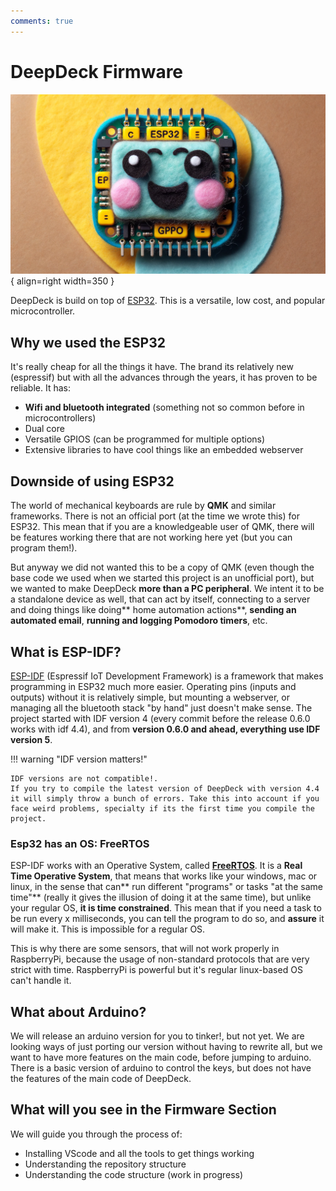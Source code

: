 ```yaml
---
comments: true
---
```


# DeepDeck Firmware

![Fluffy ESP32 by Dall-e](img/fluffy_esp32.png){ align=right width=350 }

DeepDeck is build on top of [ESP32](https://www.espressif.com/en/products/socs/esp32). This is a versatile, low cost, and popular microcontroller.

## Why we used the ESP32

It's really cheap for all the things it have. The brand its relatively new (espressif) but with all the advances through the years, it has proven to be reliable.
It has:

- **Wifi and bluetooth integrated** (something not so common before in microcontrollers)
- Dual core
- Versatile GPIOS (can be programmed for multiple options)
- Extensive libraries to have cool things like an embedded webserver

## Downside of using ESP32

The world of mechanical keyboards are rule by **QMK** and similar frameworks. There is not an official port (at the time we wrote this) for ESP32. This mean that if you are a knowledgeable user of QMK, there will be features working there that are not working here yet (but you can program them!).

But anyway we did not wanted this to be a copy of QMK (even though the base code we used when we started this project is an unofficial port), but we wanted to make DeepDeck **more than a PC peripheral**. We intent it to be a standalone device as well, that can act by itself, connecting to a server and doing things like doing** home automation actions**, **sending an automated email**, **running and logging Pomodoro timers**, etc.

## What is ESP-IDF?

[ESP-IDF](https://docs.espressif.com/projects/esp-idf/en/stable/esp32/get-started/index.html) (Espressif IoT Development Framework) is a framework that makes programming in ESP32 much more easier. Operating pins (inputs and outputs) without it is relatively simple, but mounting a webserver, or managing all the bluetooth stack "by hand" just doesn't make sense. The project started with IDF version 4 (every commit before the release 0.6.0 works with idf 4.4), and from **version 0.6.0 and ahead, everything use IDF version 5**.

!!! warning "IDF version matters!"

    IDF versions are not compatible!.
    If you try to compile the latest version of DeepDeck with version 4.4 it will simply throw a bunch of errors. Take this into account if you face weird problems, specialty if its the first time you compile the project.

### Esp32 has an OS: FreeRTOS

ESP-IDF works with an Operative System, called **[FreeRTOS](https://www.freertos.org/index.html)**. It is a **Real Time Operative System**, that means that works like your windows, mac or linux, in the sense that can** run different "programs" or tasks "at the same time"** (really it gives the illusion of doing it at the same time), but unlike your regular OS, **it is time constrained**. This mean that if you need a task to be run every x milliseconds, you can tell the program to do so, and **assure** it will make it. This is impossible for a regular OS.

This is why there are some sensors, that will not work properly in RaspberryPi, because the usage of non-standard protocols that are very strict with time. RaspberryPi is powerful but it's regular linux-based OS can't handle it.

## What about Arduino?

We will release an arduino version for you to tinker!, but not yet. We are looking ways of just porting our version without having to rewrite all, but we want to have more features on the main code, before jumping to arduino.
There is a basic version of arduino to control the keys, but does not have the features of the main code of DeepDeck. <!-- TODO link the arduino version -->

## What will you see in the Firmware Section

We will guide you through the process of:

- Installing VScode and all the tools to get things working
- Understanding the repository structure
- Understanding the code structure (work in progress)